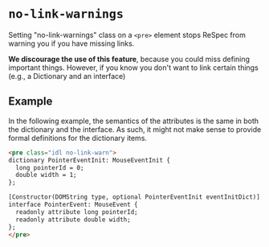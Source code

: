 # `no-link-warnings`

Setting "no-link-warnings" class on a `<pre>` element stops ReSpec from warning you if you have missing links. 

**We discourage the use of this feature**, because you could miss defining important things. However, if you know you don't want to link certain things (e.g., a Dictionary and an interface) 

## Example

In the following example, the semantics of the attributes is the same in both the dictionary and the interface. As such, it might not make sense to provide formal definitions for the dictionary items.
  
```HTML
<pre class="idl no-link-warn">
dictionary PointerEventInit: MouseEventInit {
  long pointerId = 0;
  double width = 1;
};

[Constructor(DOMString type, optional PointerEventInit eventInitDict)]
interface PointerEvent: MouseEvent {
  readonly attribute long pointerId;
  readonly attribute double width;
};
</pre>
```

